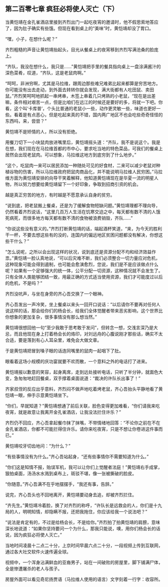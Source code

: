 ## 第二百零七章 疯狂必将使人灭亡（下）
当黄恺靖在金孔雀酒店里接到齐烈出门一起吃夜宵的邀请时，他不假思索地答应了，因为肚子确实有些饿。但现在看到桌上的“美味”时，黄恺靖却没了胃口。

“嘿，小子，在想什么呢？”

齐烈粗糙的声音让黄恺靖抬起头，目光从餐桌上的夜宵移到齐烈写满沧桑的脸庞上。

“齐队，我没在想什么，我只是……”黄恺靖把手里的餐具指向桌上一盘涂满酱汁的深色菜肴，叹道，“齐队，这是老鼠肉啊。”

“呵呵，非洲穷啊，尤其是马拉维，跟周边那些难兄难弟比起来都算是穷苦地方。你可能没有出去走动，到外面去转转你就会发现，满大街都有人吃田鼠、卖田鼠。”齐烈笑呵呵地抓起一串烤串，木签上串着几只烤熟的小老鼠，“现在是出差嘛，条件相对艰苦一点，但是比咱们在远江的时候还是要好的多，将就一下吧。你看，这个叫‘卡库普’，个头比普通的老鼠小一些，动作更灵敏一些，味道也更好一些。看着是有点恶心，但是吃起来真的不错，国内两广地区不也会吃些奇奇怪怪的东西吗，来，尝尝？”

黄恺靖不是矫情的人，所以没有拒绝。

用餐刀切下一小块鼠肉放进嘴里后，黄恺靖摇头道：“齐队，我不是说这个。我是在想，我们现在在马拉维首都的市中心，要求吃当地的特色菜品，可我们的餐桌上居然会出现老鼠肉。可以想象，马拉维这地方到底穷到了什么地步。”

“这个，吃鼠肉一来可以居民添加一种随处可见的好食材，二来可以减少老鼠对种植谷物的伤害，所以马拉维政府把鼠肉商品化，并不能说明马拉维人民穷困。”马拉维方面为黄恺靖安排的向导干笑着解释，他知道黄恺靖现在是华夏一流的明星人物，所以努力想要给黄恺靖留下一个好印象，争取到招商引资的机会。

越是真正穷苦的地方，有时越是不愿意承认自身的贫穷。

“说到底，把老鼠搬上餐桌，还是为了缓解食物短缺问题。”黄恺靖理都不理向导，仍然看着齐烈说话，“这里几百万人生活在饥寒交迫之中，每天都有数不清的人饿死病死，而很多地方每天都有数不清的食物被浪费销毁，齐队……”

“你说这些没有意义的。”齐烈打断黄恺靖的话，端起酒杯笑道，“来，为今天的胜利干一杯，不要去想这些有的没的，连国内的偏远地区贫困问题都没有解决，你想这些干什么？”

“怎么说呢，之所以会出现这样的状况，说到底还是资源分配不均和经济效益作祟。”黄恺靖一脸认真地说，“可以后灾难不断，我们必须整合一切力量应对危机，这种现象可能会得到遏制，也可能会愈演愈烈，您说，我们是不是应该做点什么呢？如果有一个足够强大的统一体，公平分配一切资源，这种情况就不会发生了。只有全体人类能够团结一致，用最正确的方式适当使用资源，我们才可能度过以后的危机，不是吗？”

齐烈没吭声，与坐在身旁的齐心吾交换了一个眼神。

齐心吾发出一声冷笑，坐上餐桌以来头一回开口说话：“以后请你不要再对任何人说这样的话，那会给你们的杨会长，给我们全体觉醒者带来恶劣影响，这个世界比你想象的更加复杂，很多事情没有那么想当然。”

黄恺靖很想回他一句“至少我敢于思考敢于发问”，但转念一想，交浅言深乃是大忌，而且他现在身上打着杨会长的烙印，对刘远舟的心腹说刚才那些话，确实不太合适，要是落到有心人耳朵里，难免会大做文章。

于是黄恺靖把冒到嗓子眼的话连同嘴里的鼠肉一起咽下了肚。

眼看着这场小规模的庆功宴就要不欢而散，一个意料之外的电话打了进来。

黄恺靖报以歉意的笑容，起身离席，走到远处接听电话，只听了半分钟，就面色大变，急匆匆地赶回餐桌，双手撑着桌面说道：“裁决的许队长出事了！”

齐家叔侄的反应出乎意料，齐烈闷不做声地吃着烤老鼠，齐心吾抬头平静地看了黄恺靖一眼，伸手示意黄恺靖坐下。

“你们，早就知道？”黄恺靖想通了前后关联，脸色变得更加难看，“你们请我来吃夜宵，就是故意让我离开金孔雀酒店，让我没法拦住许乐？”

齐烈仍不回应，齐心吾拿起餐巾抹了抹嘴，不带情绪地回答：“不论你之前在不在金孔雀酒店，你都不可能拦得住许乐。请你来吃夜宵，只是不想让你卷进这件事而已。”

黄恺靖咬牙切齿地问：“为什么？”

“有些事情没有为什么。”齐心吾站起身，“还有些事情你不需要知道为什么。”

“你们这是知情不报，贻误军机，我可以让你们上觉醒者法庭！”黄恺靖右手成掌，狠拍桌面，汤汤水水溅到桌布上，斑驳不堪，像一张被撕破的脸皮。

“你随意。”齐心吾满不在乎地摆摆手，“我还有事，告辞。”

说完，齐心吾头也不回地离开，黄恺靖要动身去追，却被齐烈拦住。

“齐先生。”黄恺靖冷着脸，换了对齐烈的称呼，“许队长是远救会的人，你们是十九局的人，明明知情，却隐瞒不报，还把我拖住，你应该给我一个说法吧？”

“说法是肯定有的，不过是给杨会长，不是给你。”齐烈拍了拍黄恺靖的肩膀，意味深长地说道：“如果你坚持要问一个为什么，那我只能说，噢，用你们杨会长的话说，因为疯狂必将使人灭亡。”

当地时间凌晨十二点二十分，上京时间早晨六点二十分，一段视频上传到互联网，通过各大社交软件火速传遍全球。

视频中，一个浑身沾满鲜血的亚裔男子，站在一间破败的房屋里，脚下铺满尸体，全是惨遭屠杀的老人与孩子。

房屋外面可以看见奇尼扬贾语（马拉维人使用的语言）文字刻着一行字：收容所。

